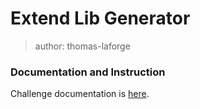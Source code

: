 # Extend Lib Generator

> author: thomas-laforge

### Documentation and Instruction

Challenge documentation is [here](https://angular-challenges.vercel.app/challenges/nx/25-generator-lib-ext/).

